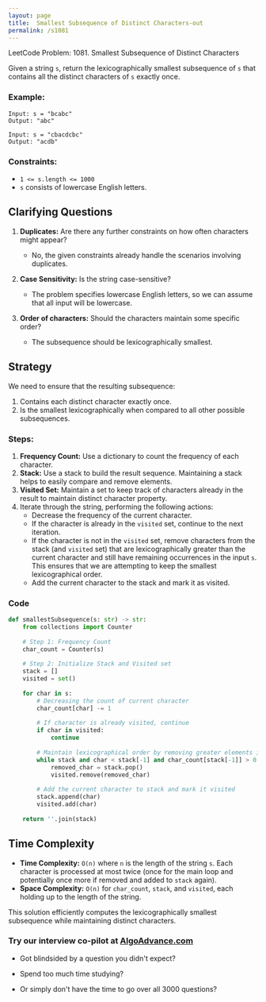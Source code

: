 ```yaml
---
layout: page
title:  Smallest Subsequence of Distinct Characters-out
permalink: /s1081
---
```


LeetCode Problem: 1081. Smallest Subsequence of Distinct Characters

Given a string `s`, return the lexicographically smallest subsequence of `s` that contains all the distinct characters of `s` exactly once.

### Example:
```plaintext
Input: s = "bcabc"
Output: "abc"

Input: s = "cbacdcbc"
Output: "acdb"
```

### Constraints:
- `1 <= s.length <= 1000`
- `s` consists of lowercase English letters.

## Clarifying Questions

1. **Duplicates:** Are there any further constraints on how often characters might appear? 
   - No, the given constraints already handle the scenarios involving duplicates.

2. **Case Sensitivity:** Is the string case-sensitive?
   - The problem specifies lowercase English letters, so we can assume that all input will be lowercase.

3. **Order of characters:** Should the characters maintain some specific order?
   - The subsequence should be lexicographically smallest.

## Strategy

We need to ensure that the resulting subsequence:
1. Contains each distinct character exactly once.
2. Is the smallest lexicographically when compared to all other possible subsequences.

### Steps:
1. **Frequency Count:** Use a dictionary to count the frequency of each character.
2. **Stack:** Use a stack to build the result sequence. Maintaining a stack helps to easily compare and remove elements.
3. **Visited Set:** Maintain a set to keep track of characters already in the result to maintain distinct character property.
4. Iterate through the string, performing the following actions:
   - Decrease the frequency of the current character.
   - If the character is already in the `visited` set, continue to the next iteration.
   - If the character is not in the `visited` set, remove characters from the stack (and `visited` set) that are lexicographically greater than the current character and still have remaining occurrences in the input `s`. This ensures that we are attempting to keep the smallest lexicographical order.
   - Add the current character to the stack and mark it as visited.

### Code

```python
def smallestSubsequence(s: str) -> str:
    from collections import Counter
    
    # Step 1: Frequency Count
    char_count = Counter(s)
    
    # Step 2: Initialize Stack and Visited set
    stack = []
    visited = set()
    
    for char in s:
        # Decreasing the count of current character
        char_count[char] -= 1
        
        # If character is already visited, continue
        if char in visited:
            continue
        
        # Maintain lexicographical order by removing greater elements if possible
        while stack and char < stack[-1] and char_count[stack[-1]] > 0:
            removed_char = stack.pop()
            visited.remove(removed_char)
        
        # Add the current character to stack and mark it visited
        stack.append(char)
        visited.add(char)
    
    return ''.join(stack)
```

## Time Complexity

- **Time Complexity:** `O(n)` where `n` is the length of the string `s`. Each character is processed at most twice (once for the main loop and potentially once more if removed and added to `stack` again).
- **Space Complexity:** `O(n)` for `char_count`, `stack`, and `visited`, each holding up to the length of the string.

This solution efficiently computes the lexicographically smallest subsequence while maintaining distinct characters.


### Try our interview co-pilot at [AlgoAdvance.com](https://algoAdvance.com)

- Got blindsided by a question you didn't expect?

- Spend too much time studying?

- Or simply don't have the time to go over all 3000 questions?

